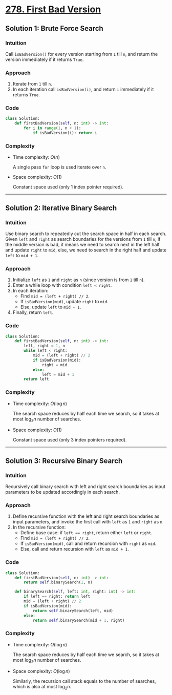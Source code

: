# [278. First Bad Version](https://leetcode.com/problems/first-bad-version/solutions/4175412/first-bad-version-python-easy-explanations/)

## Solution 1: Brute Force Search

### Intuition

Call `isBadVersion()` for every version starting from `1` till `n`, and return the version immediately if it returns `True`.

### Approach

1. Iterate from `1` till `n`.
1. In each iteration call `isBadVersion(i)`, and return `i` immediately if it returns `True`.

### Code

```python
class Solution:
    def firstBadVersion(self, n: int) -> int:
        for i in range(1, n + 1):
            if isBadVersion(i): return i
```

### Complexity

- Time complexity: $O(n)$

  A single pass `for` loop is used iterate over `n`.

- Space complexity: $O(1)$

  Constant space used (only 1 index pointer required).

---

## Solution 2: Iterative Binary Search

### Intuition

Use binary search to repeatedly cut the search space in half in each search. Given `left` and `right` as search boundaries for the versions from `1` till `n`, if the middle version is bad, it means we need to search next in the left half and update `right` to `mid`, else, we need to search in the right half and update `left` to `mid + 1`.

### Approach

1. Initialize `left` as `1` and `right` as `n` (since version is from `1` till `n`).
1. Enter a while loop with condition `left < right`.
1. In each iteration:
   - Find `mid = (left + right) // 2`.
   - If `isBadVersion(mid)`, update `right` to `mid`.
   - Else, update `left` to `mid + 1`.
1. Finally, return `left`.

### Code

```python
class Solution:
    def firstBadVersion(self, n: int) -> int:
        left, right = 1, n
        while left < right:
            mid = (left + right) // 2
            if isBadVersion(mid):
                right = mid
            else:
                left = mid + 1
        return left
```

### Complexity

- Time complexity: $O(\log n)$

  The search space reduces by half each time we search, so it takes at most $\log_2 n$ number of searches.

- Space complexity: $O(1)$

  Constant space used (only 3 index pointers required).

---

## Solution 3: Recursive Binary Search

### Intuition

Recursively call binary search with left and right search boundaries as input parameters to be updated accordingly in each search.

### Approach

1. Define recursive function with the left and right search boundaries as input parameters, and invoke the first call with `left` as `1` and `right` as `n`.
1. In the recursive function:
   - Define base case: if `left == right`, return either `left` or `right`.
   - Find `mid = (left + right) // 2`.
   - If `isBadVersion(mid)`, call and return recursion with `right` as `mid`.
   - Else, call and return recursion with `left` as `mid + 1`.

### Code

```python
class Solution:
    def firstBadVersion(self, n: int) -> int:
        return self.binarySearch(1, n)

    def binarySearch(self, left: int, right: int) -> int:
        if left == right: return left
        mid = (left + right) // 2
        if isBadVersion(mid):
            return self.binarySearch(left, mid)
        else:
            return self.binarySearch(mid + 1, right)
```

### Complexity

- Time complexity: $O(\log n)$

  The search space reduces by half each time we search, so it takes at most $\log_2 n$ number of searches.

- Space complexity: $O(\log n)$

  Similarly, the recursion call stack equals to the number of searches, which is also at most $\log_2 n$.
